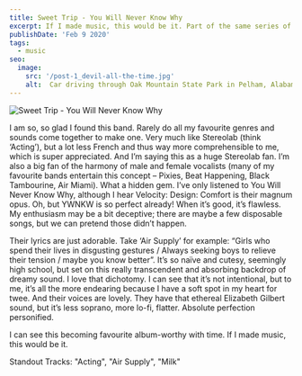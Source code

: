 ```yaml
---
title: Sweet Trip - You Will Never Know Why
excerpt: If I made music, this would be it. Part of the same series of album reviews I wrote back in 2015.
publishDate: 'Feb 9 2020'
tags:
  - music
seo:
  image:
    src: '/post-1_devil-all-the-time.jpg'
    alt:  Car driving through Oak Mountain State Park in Pelham, Alabama
---
```


![Sweet Trip - You Will Never Know Why](/sweet-trip-ywnkw.png)

I am so, so glad I found this band. Rarely do all my favourite genres and sounds come together to make one. Very much like Stereolab (think ‘Acting’), but a lot less French and thus way more comprehensible to me, which is super appreciated. And I’m saying this as a huge Stereolab fan. I’m also a big fan of the harmony of male and female vocalists (many of my favourite bands entertain this concept – Pixies, Beat Happening, Black Tambourine, Air Miami). What a hidden gem. I’ve only listened to You Will Never Know Why, although I hear Velocity: Design: Comfort is their magnum opus. Oh, but YWNKW is so perfect already! When it’s good, it’s flawless. My enthusiasm may be a bit deceptive; there are maybe a few disposable songs, but we can pretend those didn’t happen.

Their lyrics are just adorable. Take ‘Air Supply’ for example: “Girls who spend their lives in disgusting gestures / Always seeking boys to relieve their tension / maybe you know better”. It’s so naïve and cutesy, seemingly high school, but set on this really transcendent and absorbing backdrop of dreamy sound. I love that dichotomy. I can see that it’s not intentional, but to me, it’s all the more endearing because I have a soft spot in my heart for twee. And their voices are lovely. They have that ethereal Elizabeth Gilbert sound, but it’s less soprano, more lo-fi, flatter. Absolute perfection personified.

I can see this becoming favourite album-worthy with time. If I made music, this would be it.

Standout Tracks: "Acting", "Air Supply", "Milk"
